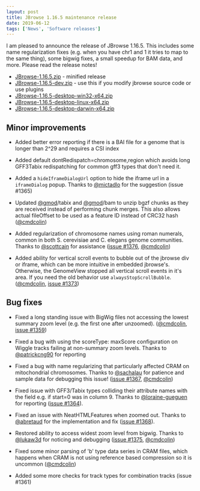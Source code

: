 ```yaml
---
layout: post
title: JBrowse 1.16.5 maintenance release
date: 2019-06-12
tags: ['News', 'Software releases']
---
```


I am pleased to announce the release of JBrowse 1.16.5. This includes some name
regularization fixes (e.g. when you have chr1 and 1 it tries to map to the same
thing), some bigwig fixes, a small speedup for BAM data, and more. Please read
the release notes!

- [JBrowse-1.16.5.zip](https://github.com/GMOD/jbrowse/releases/download/1.16.5-release/JBrowse-1.16.5.zip) -
  minified release
- [JBrowse-1.16.5-dev.zip](https://github.com/GMOD/jbrowse/archive/1.16.5-release.zip) -
  use this if you modify jbrowse source code or use plugins
- [JBrowse-1.16.5-desktop-win32-x64.zip](https://github.com/GMOD/jbrowse/releases/download/1.16.5-release/JBrowse-1.16.5-desktop-win32-x64.zip)
- [JBrowse-1.16.5-desktop-linux-x64.zip](https://github.com/GMOD/jbrowse/releases/download/1.16.5-release/JBrowse-1.16.5-desktop-linux-x64.zip)
- [JBrowse-1.16.5-desktop-darwin-x64.zip](https://github.com/GMOD/jbrowse/releases/download/1.16.5-release/JBrowse-1.16.5-desktop-darwin-x64.zip)

## Minor improvements

- Added better error reporting if there is a BAI file for a genome that is
  longer than 2^29 and requires a CSI index

- Added default dontRedispatch=chromosome,region which avoids long GFF3Tabix
  redispatching for common gff3 types that don't need it.

- Added a `hideIframeDialogUrl` option to hide the iframe url in a
  `iframeDialog` popup. Thanks to
  <a href="https://github.com/mictadlo">@mictadlo</a> for the suggestion (issue
  #1365)

- Updated <a href="https://github.com/gmod">@gmod</a>/tabix and
  <a href="https://github.com/gmod">@gmod</a>/bam to unzip bgzf chunks as they
  are received instead of performing chunk merges. This also allows actual
  fileOffset to be used as a feature ID instead of CRC32 hash
  (<a href="https://github.com/cmdcolin">@cmdcolin</a>)

- Added regularization of chromosome names using roman numerals, common in both
  S. cerevisiae and C. elegans genome communities. Thanks to
  <a href="https://github.com/scottcain">@scottcain</a> for assistance
  (<a href="https://github.com/gmod/jbrowse/pull/1376">issue #1376</a>,
  <a href="https://github.com/cmdcolin">@cmdcolin</a>)

- Added ability for vertical scroll events to bubble out of the jbrowse div or
  iframe, which can be more intuitive in embedded jbrowse's. Otherwise, the
  GenomeView stopped all vertical scroll events in it's area. If you need the
  old behavior use `alwaysStopScrollBubble`.
  (<a href="https://github.com/cmdcolin">@cmdcolin</a>,
  <a href="https://github.com/gmod/jbrowse/pull/1373">issue #1373</a>)

## Bug fixes

- Fixed a long standing issue with BigWig files not accessing the lowest summary
  zoom level (e.g. the first one after unzoomed).
  (<a href="https://github.com/cmdcolin">@cmdcolin</a>,
  <a href="https://github.com/gmod/jbrowse/issues/1359">issue #1359</a>)

- Fixed a bug with using the scoreType: maxScore configuration on Wiggle tracks
  failing at non-summary zoom levels. Thanks to
  <a href="https://github.com/patrickcng90">@patrickcng90</a> for reporting

- Fixed a bug with name regularizing that particularly affected CRAM on
  mitochondrial chromosomes. Thanks to
  <a href="https://github.com/sachalau">@sachalau</a> for patience and sample
  data for debugging this issue!
  (<a href="https://github.com/gmod/jbrowse/issues/1367">issue #1367</a>,
  <a href="https://github.com/cmdcolin">@cmdcolin</a>)

- Fixed issue with GFF3/Tabix types colliding their attribute names with the
  field e.g. if start=0 was in column 9. Thanks to
  <a href="https://github.com/loraine-gueguen">@loraine-gueguen</a> for
  reporting (<a href="https://github.com/gmod/jbrowse/issues/1364">issue
  #1364</a>).

- Fixed an issue with NeatHTMLFeatures when zoomed out. Thanks to
  <a href="https://github.com/abretaud">@abretaud</a> for the implementation and
  fix (<a href="https://github.com/gmod/jbrowse/pull/1368">issue #1368</a>).

- Restored ability to access widest zoom level from bigwig. Thanks to
  <a href="https://github.com/lukaw3d">@lukaw3d</a> for noticing and debugging
  (<a href="https://github.com/gmod/jbrowse/issues/1375">issue #1375</a>,
  <a href="https://github.com/cmdcolin">@cmdcolin</a>)

- Fixed some minor parsing of 'b' type data series in CRAM files, which happens
  when CRAM is not using reference based compression so it is uncommon
  (<a href="https://github.com/cmdcolin">@cmdcolin</a>)

- Added some more checks for track types for combination tracks (issue #1361)
